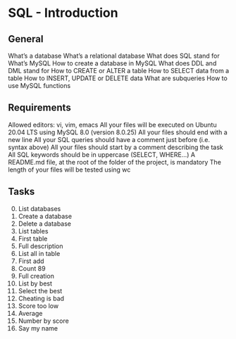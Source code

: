 # SQL - Introduction

## General 

What’s a database
What’s a relational database
What does SQL stand for
What’s MySQL
How to create a database in MySQL
What does DDL and DML stand for
How to CREATE or ALTER a table
How to SELECT data from a table
How to INSERT, UPDATE or DELETE data
What are subqueries
How to use MySQL functions

## Requirements 

Allowed editors: vi, vim, emacs
All your files will be executed on Ubuntu 20.04 LTS using MySQL 8.0 (version 8.0.25)
All your files should end with a new line
All your SQL queries should have a comment just before (i.e. syntax above)
All your files should start by a comment describing the task
All SQL keywords should be in uppercase (SELECT, WHERE…)
A README.md file, at the root of the folder of the project, is mandatory
The length of your files will be tested using wc

## Tasks

0. List databases
1. Create a database
2. Delete a database
3. List tables
4. First table
5. Full description
6. List all in table
7. First add
8. Count 89
9. Full creation
10. List by best
11. Select the best
12. Cheating is bad
13. Score too low
14. Average
15. Number by score
16. Say my name